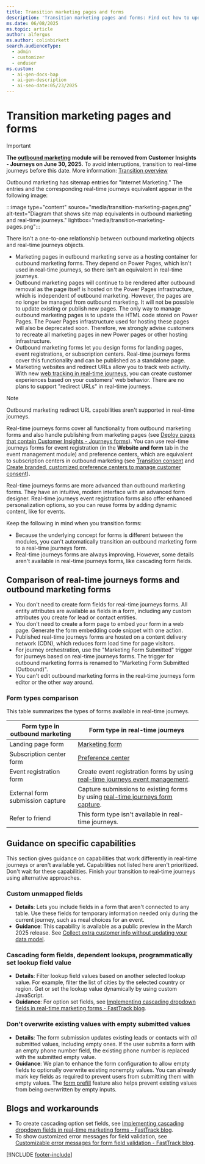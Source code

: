 ```yaml
---
title: Transition marketing pages and forms
description: 'Transition marketing pages and forms: Find out how to update your marketing pages and forms for real-time journeys in Dynamics 365 Customer Insights - Journeys.'
ms.date: 06/08/2025
ms.topic: article
author: alfergus
ms.author: colinbirkett
search.audienceType:
  - admin
  - customizer
  - enduser
ms.custom:
  - ai-gen-docs-bap
  - ai-gen-description
  - ai-seo-date:05/23/2025
---
```


# Transition marketing pages and forms

> [!IMPORTANT]
> **The [outbound marketing](user-guide.md) module will be removed from Customer Insights - Journeys on June 30, 2025.** To avoid interruptions, transition to real-time journeys before this date. More information: [Transition overview](transition-overview.md)

Outbound marketing has sitemap entries for "Internet Marketing." The entries and the corresponding real-time journeys equivalent appear in the following image:

:::image type="content" source="media/transition-marketing-pages.png" alt-text="Diagram that shows site map equivalents in outbound marketing and real-time journeys." lightbox="media/transition-marketing-pages.png":::

There isn't a one-to-one relationship between outbound marketing objects and real-time journeys objects.

- Marketing pages in outbound marketing serve as a hosting container for outbound marketing forms. They depend on Power Pages, which isn't used in real-time journeys, so there isn't an equivalent in real-time journeys.
- Outbound marketing pages will continue to be rendered after outbound removal as the page itself is hosted on the Power Pages infrastructure, which is independent of outbound marketing. However, the pages are no longer be managed from outbound marketing. It will not be possible to update existing or publish new pages. The only way to manage outbound marketing pages is to update the HTML code stored on Power Pages. The Power Pages infrastructure used for hosting these pages will also be deprecated soon. Therefore, we strongly advise customers to recreate all marketing pages in new Power pages or other hosting infrastructure.
- Outbound marketing forms let you design forms for landing pages, event registrations, or subscription centers. Real-time journeys forms cover this functionality and can be published as a standalone page.
- Marketing websites and redirect URLs allow you to track web activity. With new [web tracking in real-time journeys](interaction-journey-decision.md), you can create customer experiences based on your customers' web behavior. There are no plans to support "redirect URLs" in real-time journeys.

> [!NOTE]
> Outbound marketing redirect URL capabilities aren't supported in real-time journeys.

Real-time journeys forms cover all functionality from outbound marketing forms and also handle publishing from marketing pages (see [Deploy pages that contain Customer Insights - Journeys forms](real-time-marketing-deploy-pages.md)). You can use real-time journeys forms for event registration (in the **Website and form** tab in the event management module) and preference centers, which are equivalent to subscription centers in outbound marketing (see [Transition consent](transition-walkthrough-consent.md) and [Create branded, customized preference centers to manage customer consent](real-time-marketing-preference-centers.md)).

Real-time journeys forms are more advanced than outbound marketing forms. They have an intuitive, modern interface with an advanced form designer. Real-time journeys event registration forms also offer enhanced personalization options, so you can reuse forms by adding dynamic content, like for events.

Keep the following in mind when you transition forms:

- Because the underlying concept for forms is different between the modules, you can't automatically transition an outbound marketing form to a real-time journeys form.
- Real-time journeys forms are always improving. However, some details aren't available in real-time journeys forms, like cascading form fields.

## Comparison of real-time journeys forms and outbound marketing forms

- You don't need to create form fields for real-time journeys forms. All entity attributes are available as fields in a form, including any custom attributes you create for lead or contact entities.
- You don't need to create a form page to embed your form in a web page. Generate the form embedding code snippet with one action.
- Published real-time journeys forms are hosted on a content delivery network (CDN), which reduces form load time for page visitors.
- For journey orchestration, use the "Marketing Form Submitted" trigger for journeys based on real-time journeys forms. The trigger for outbound marketing forms is renamed to "Marketing Form Submitted (Outbound)".
- You can't edit outbound marketing forms in the real-time journeys form editor or the other way around.

### Form types comparison

This table summarizes the types of forms available in real-time journeys.

| Form type in outbound marketing | Form type in real-time journeys |
|---|---|
| Landing page form | [Marketing form](real-time-marketing-form-overview.md) |
| Subscription center form | [Preference center](real-time-marketing-preference-centers.md) |
| Event registration form | Create event registration forms by using [real-time journeys event management](event-registration-experience.md#event-registration-form). |
| External form submission capture | Capture submissions to existing forms by using [real-time journeys form capture](real-time-marketing-form-capture.md). |
| Refer to friend | This form type isn't available in real-time journeys. |

## Guidance on specific capabilities

This section gives guidance on capabilities that work differently in real-time journeys or aren't available yet. Capabilities not listed here aren't prioritized. Don't wait for these capabilities. Finish your transition to real-time journeys using alternative approaches.

### Custom unmapped fields

- **Details**: Lets you include fields in a form that aren't connected to any table. Use these fields for temporary information needed only during the current journey, such as meal choices for an event.
- **Guidance**: This capability is available as a public preview in the March 2025 release. See [Collect extra customer info without updating your data model](https://releaseplans.microsoft.com/?app=Customer+Insights+-+Journeys&planID=3e99e112-28ba-ee11-a569-00224827e905).
  
### Cascading form fields, dependent lookups, programmatically set lookup field value

- **Details**: Filter lookup field values based on another selected lookup value. For example, filter the list of cities by the selected country or region. Get or set the lookup value dynamically by using custom JavaScript.
- **Guidance**: For option set fields, see [Implementing cascading dropdown fields in real-time marketing forms - FastTrack blog](https://community.dynamics.com/blogs/post/?postid=ff86d88f-d892-ef11-ac21-6045bdd7e1ae).

### Don't overwrite existing values with empty submitted values

- **Details**: The form submission updates existing leads or contacts with *all* submitted values, including empty ones. If the user submits a form with an empty phone number field, the existing phone number is replaced with the submitted empty value.
- **Guidance**: We plan to enhance the form configuration to allow empty fields to optionally overwrite existing nonempty values. You can already mark key fields as required to prevent users from submitting them with empty values. The [form prefill](real-time-marketing-form-prefill.md) feature also helps prevent existing values from being overwritten by empty inputs.

## Blogs and workarounds

- To create cascading option set fields, see [Implementing cascading dropdown fields in real-time marketing forms - FastTrack blog](https://community.dynamics.com/blogs/post/?postid=ff86d88f-d892-ef11-ac21-6045bdd7e1ae).
- To show customized error messages for field validation, see [Customizable error messages for form field validation - FastTrack blog](https://community.dynamics.com/blogs/post/?postid=cdcd1dbf-2b7f-ef11-ac20-7c1e521a63a7).

[!INCLUDE [footer-include](./includes/footer-banner.md)]
